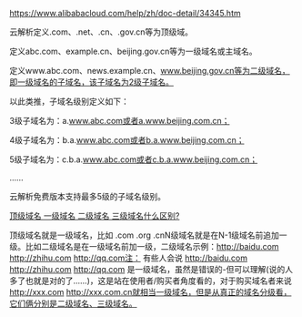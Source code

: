 https://www.alibabacloud.com/help/zh/doc-detail/34345.htm

云解析定义.com、.net、.cn、.gov.cn等为顶级域。

定义abc.com、example.cn、beijing.gov.cn等为一级域名或主域名。

定义www.abc.com、news.example.cn、www.beijing.gov.cn等为二级域名，即一级域名的子域名，该子域名为2级子域名。

以此类推，子域名级别定义如下：

3级子域名为：a.www.abc.com或者a.www.beijing.com.cn；

4级子域名为：b.a.www.abc.com或者b.a.www.beijing.com.cn；

5级子域名为：c.b.a.www.abc.com或者c.b.a.www.beijing.com.cn；

……

云解析免费版本支持最多5级的子域名级别。

[顶级域名 一级域名 二级域名 三级域名什么区别?](https://www.zhihu.com/question/29998374)


顶级域名就是一级域名，比如 .com .org .cnN级域名就是在N-1级域名前追加一级。比如二级域名是在一级域名前加一级，二级域名示例：http://baidu.com http://zhihu.com http://qq.com注： 有些人会说 http://baidu.com http://zhihu.com http://qq.com 是一级域名，虽然是错误的-但可以理解(说的人多了也就是对的了……)，这是站在使用者/购买者角度看的，对于购买域名者来说 http://xxx.com http://xxx.com.cn就相当一级域名，但是从真正的域名分级看，它们俩分别是二级域名、三级域名。
